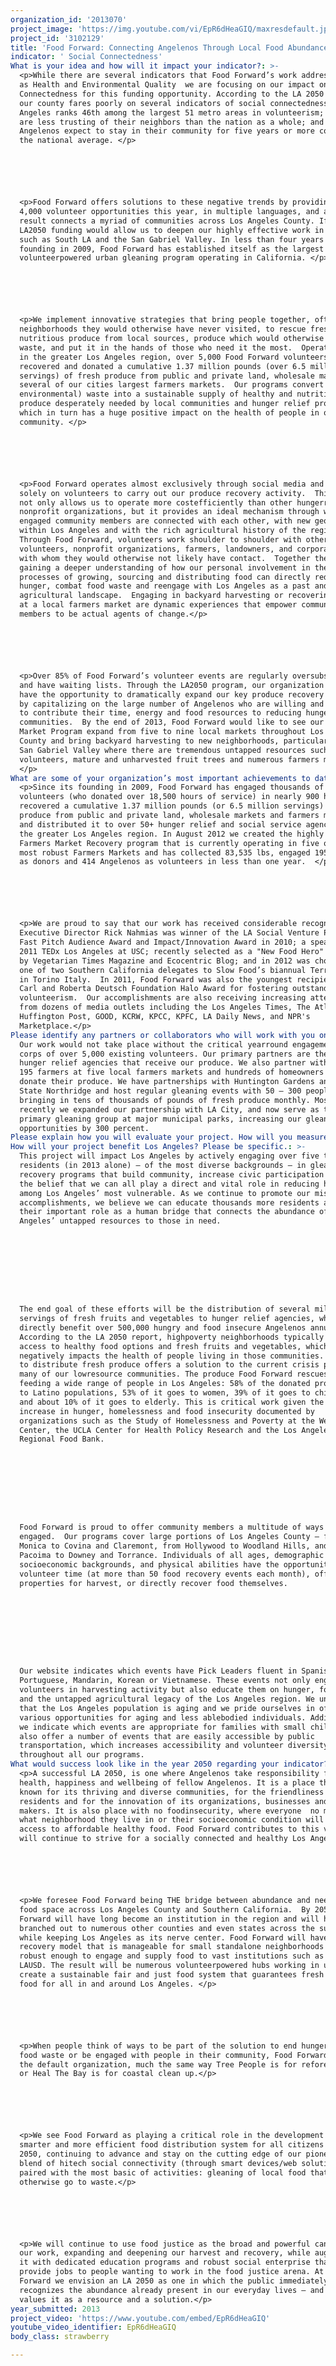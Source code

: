 ```yaml
---
organization_id: '2013070'
project_image: 'https://img.youtube.com/vi/EpR6dHeaGIQ/maxresdefault.jpg'
project_id: '3102129'
title: 'Food Forward: Connecting Angelenos Through Local Food Abundance'
indicator: ' Social Connectedness'
What is your idea and how will it impact your indicator?: >-
  <p>While there are several indicators that Food Forward’s work addresses  such
  as Health and Environmental Quality  we are focusing on our impact on Social
  Connectedness for this funding opportunity. According to the LA 2050 study,
  our county fares poorly on several indicators of social connectedness:  Los
  Angeles ranks 46th among the largest 51 metro areas in volunteerism; Angelenos
  are less trusting of their neighbors than the nation as a whole; and fewer
  Angelenos expect to stay in their community for five years or more compared to
  the national average. </p>






  <p>Food Forward offers solutions to these negative trends by providing over
  4,000 volunteer opportunities this year, in multiple languages, and as a
  result connects a myriad of communities across Los Angeles County. If awarded,
  LA2050 funding would allow us to deepen our highly effective work in areas
  such as South LA and the San Gabriel Valley. In less than four years since its
  founding in 2009, Food Forward has established itself as the largest
  volunteerpowered urban gleaning program operating in California. </p>






  <p>We implement innovative strategies that bring people together, often in
  neighborhoods they would otherwise have never visited, to rescue fresh and
  nutritious produce from local sources, produce which would otherwise go to
  waste, and put it in the hands of those who need it the most.  Operating just
  in the greater Los Angeles region, over 5,000 Food Forward volunteers have
  recovered and donated a cumulative 1.37 million pounds (over 6.5 million
  servings) of fresh produce from public and private land, wholesale markets and
  several of our cities largest farmers markets.  Our programs convert food (and
  environmental) waste into a sustainable supply of healthy and nutritious
  produce desperately needed by local communities and hunger relief programs,
  which in turn has a huge positive impact on the health of people in our
  community. </p>






  <p>Food Forward operates almost exclusively through social media and relies
  solely on volunteers to carry out our produce recovery activity.  This design
  not only allows us to operate more costefficiently than other hungerrelief
  nonprofit organizations, but it provides an ideal mechanism through which
  engaged community members are connected with each other, with new geographies
  within Los Angeles and with the rich agricultural history of the region. 
  Through Food Forward, volunteers work shoulder to shoulder with other
  volunteers, nonprofit organizations, farmers, landowners, and corporations
  with whom they would otherwise not likely have contact.  Together they are
  gaining a deeper understanding of how our personal involvement in the
  processes of growing, sourcing and distributing food can directly reduce
  hunger, combat food waste and reengage with Los Angeles as a past and present
  agricultural landscape.  Engaging in backyard harvesting or recovering produce
  at a local farmers market are dynamic experiences that empower community
  members to be actual agents of change.</p>






  <p>Over 85% of Food Forward’s volunteer events are regularly oversubscribed
  and have waiting lists. Through the LA2050 program, our organization would
  have the opportunity to dramatically expand our key produce recovery programs
  by capitalizing on the large number of Angelenos who are willing and waiting
  to contribute their time, energy and food resources to reducing hunger in our
  communities.  By the end of 2013, Food Forward would like to see our Farmers
  Market Program expand from five to nine local markets throughout Los Angeles
  County and bring backyard harvesting to new neighborhoods, particularly in the
  San Gabriel Valley where there are tremendous untapped resources such as
  volunteers, mature and unharvested fruit trees and numerous farmers markets.
  </p>
What are some of your organization’s most important achievements to date?: >-
  <p>Since its founding in 2009, Food Forward has engaged thousands of
  volunteers (who donated over 18,500 hours of service) in nearly 900 harvests,
  recovered a cumulative 1.37 million pounds (or 6.5 million servings) of fresh
  produce from public and private land, wholesale markets and farmers markets,
  and distributed it to over 50+ hunger relief and social service agencies in
  the greater Los Angeles region. In August 2012 we created the highly impactful
  Farmers Market Recovery program that is currently operating in five of LA's
  most robust Farmers Markets and has collected 83,535 lbs, engaged 195 farmers
  as donors and 414 Angelenos as volunteers in less than one year.  </p>






  <p>We are proud to say that our work has received considerable recognition. 
  Executive Director Rick Nahmias was winner of the LA Social Venture Partners
  Fast Pitch Audience Award and Impact/Innovation Award in 2010; a speaker at
  2011 TEDx Los Angeles at USC; recently selected as a "New Food Hero" of 2012
  by Vegetarian Times Magazine and Ecocentric Blog; and in 2012 was chosen as
  one of two Southern California delegates to Slow Food’s biannual Terra Madre
  in Torino Italy.  In 2011, Food Forward was also the youngest recipient of a
  Carl and Roberta Deutsch Foundation Halo Award for fostering outstanding
  volunteerism.  Our accomplishments are also receiving increasing attention
  from dozens of media outlets including the Los Angeles Times, The Atlantic,
  Huffington Post, GOOD, KCRW, KPCC, KPFC, LA Daily News, and NPR's
  Marketplace.</p>
Please identify any partners or collaborators who will work with you on this project.: >-
  Our work would not take place without the critical yearround engagement of our
  corps of over 5,000 existing volunteers. Our primary partners are the over 50
  hunger relief agencies that receive our produce. We also partner with nearly
  195 farmers at five local farmers markets and hundreds of homeowners who
  donate their produce. We have partnerships with Huntington Gardens and Cal
  State Northridge and host regular gleaning events with 50 — 300 people
  bringing in tens of thousands of pounds of fresh produce monthly. Most
  recently we expanded our partnership with LA City, and now serve as their
  primary gleaning group at major municipal parks, increasing our gleaning
  opportunities by 300 percent. 
Please explain how you will evaluate your project. How will you measure success?: "<p>Food Forward carefully tracks all of our metrics, including produce recovery accomplishments (total pounds of produce collected, number of properties gleaned, and total number of servings provided to local hunger relief programs) as well as our volunteerbased metrics (number of volunteers engaged and hours donated).  This information is used to evaluate the success of and finetune our projects and programs and to develop future goals.  We also conduct regular surveys with each of our partner groups (volunteers, property owners, receiving agencies) to learn about their expectations and experiences.</p>\n\n\n\n\n\n<p>We will measure the project’s success using baseline produce recovery and volunteer metrics from 2012.  Each year Food Forward increases its capacity by 15 to 30 percent and we hope to see the proposed expansion result in 25 to 50 percent capacity growth in 2013. Specifically we expect to achieve the following:</p>\n\n\n\n\n\n<p>1.\tVolunteer Base — We would like to see our volunteer base increase by 25% (from 5,000 individuals in 2012) and the number of volunteers in leadership positions to increase from 40 (in Dec 2012) to 50 by the end of 2013. </p>\n\n\n\n\n\n\n\n\n<p>2.\tVolunteer Events — We would like to increase the number of harvesting events by 50% (from 20 per month in 2012), and up to eight of these events each month would be in San Gabriel Valley, and two in South Los Angeles.  We would also like to increase the number of volunteer opportunities for the Farmers Market Program from the current 25 slots per week (at five markets) to 45 slots per week (at nine markets) by the end of 2013. </p>\n\n\n\n\n\n\n\n\n<p>3.\tVolunteer Hours  Together this increase in the number of volunteer opportunities would result in an increase of 40% in total volunteer hours donated over the year (from 7,370 harvesting hours and 585 volunteer farmers market hours in 2012).</p>\n\n\n\n\n\n\n\n\n<p>4.\tProduce Rescued — Through the expansion of both our backyard harvesting and farmers market recovery efforts, we expect to increase the amount of fresh and nutritious produce delivered to hunger relief agencies by 20% (from 157,000 pounds harvested and 55,000 pounds recovered from farmers markets in 2012). </p>"
How will your project benefit Los Angeles? Please be specific.: >-
  This project will impact Los Angeles by actively engaging over five thousand
  residents (in 2013 alone) — of the most diverse backgrounds — in gleaning and
  recovery programs that build community, increase civic participation and renew
  the belief that we can all play a direct and vital role in reducing hunger
  among Los Angeles’ most vulnerable. As we continue to promote our mission and
  accomplishments, we believe we can educate thousands more residents about
  their important role as a human bridge that connects the abundance of Los
  Angeles’ untapped resources to those in need.









  The end goal of these efforts will be the distribution of several million
  servings of fresh fruits and vegetables to hunger relief agencies, which will
  directly benefit over 500,000 hungry and food insecure Angelenos annually. 
  According to the LA 2050 report, highpoverty neighborhoods typically have less
  access to healthy food options and fresh fruits and vegetables, which
  negatively impacts the health of people living in those communities. Our work
  to distribute fresh produce offers a solution to the current crisis plaguing
  many of our lowresource communities. The produce Food Forward rescues is
  feeding a wide range of people in Los Angeles: 58% of the donated produce goes
  to Latino populations, 53% of it goes to women, 39% of it goes to children,
  and about 10% of it goes to elderly. This is critical work given the marked
  increase in hunger, homelessness and food insecurity documented by
  organizations such as the Study of Homelessness and Poverty at the Weingart
  Center, the UCLA Center for Health Policy Research and the Los Angeles
  Regional Food Bank. 









  Food Forward is proud to offer community members a multitude of ways to become
  engaged.  Our programs cover large portions of Los Angeles County — from Santa
  Monica to Covina and Claremont, from Hollywood to Woodland Hills, and from
  Pacoima to Downey and Torrance. Individuals of all ages, demographic and
  socioeconomic backgrounds, and physical abilities have the opportunity to
  volunteer time (at more than 50 food recovery events each month), offer their
  properties for harvest, or directly recover food themselves.  









  Our website indicates which events have Pick Leaders fluent in Spanish,
  Portuguese, Mandarin, Korean or Vietnamese. These events not only engage
  volunteers in harvesting activity but also educate them on hunger, food waste
  and the untapped agricultural legacy of the Los Angeles region. We understand
  that the Los Angeles population is aging and we pride ourselves in offering
  various opportunities for aging and less ablebodied individuals. Additionally,
  we indicate which events are appropriate for families with small children. We
  also offer a number of events that are easily accessible by public
  transportation, which increases accessibility and volunteer diversity
  throughout all our programs.
What would success look like in the year 2050 regarding your indicator?: >-
  <p>A successful LA 2050, is one where Angelenos take responsibility for the
  health, happiness and wellbeing of fellow Angelenos. It is a place that is
  known for its thriving and diverse communities, for the friendliness of its
  residents and for the innovation of its organizations, businesses and policy
  makers. It is also place with no foodinsecurity, where everyone  no matter
  what neighborhood they live in or their socioeconomic condition will have easy
  access to affordable healthy food. Food Forward contributes to this vision and
  will continue to strive for a socially connected and healthy Los Angeles.</p>






  <p>We foresee Food Forward being THE bridge between abundance and need in the
  food space across Los Angeles County and Southern California.  By 2050, Food
  Forward will have long become an institution in the region and will have
  branched out to numerous other counties and even states across the sun belt,
  while keeping Los Angeles as its nerve center. Food Forward will have a food
  recovery model that is manageable for small standalone neighborhoods while
  robust enough to engage and supply food to vast institutions such as the
  LAUSD. The result will be numerous volunteerpowered hubs working in unison to
  create a sustainable fair and just food system that guarantees fresh local
  food for all in and around Los Angeles. </p> 






  <p>When people think of ways to be part of the solution to end hunger, curb
  food waste or be engaged with people in their community, Food Forward will be
  the default organization, much the same way Tree People is for reforestation,
  or Heal The Bay is for coastal clean up.</p> 






  <p>We see Food Forward as playing a critical role in the development of a
  smarter and more efficient food distribution system for all citizens of LA
  2050, continuing to advance and stay on the cutting edge of our pioneering
  blend of hitech social connectivity (through smart devices/web solutions)
  paired with the most basic of activities: gleaning of local food that would
  otherwise go to waste.</p>






  <p>We will continue to use food justice as the broad and powerful canvas for
  our work, expanding and deepening our harvest and recovery, while augmenting
  it with dedicated education programs and robust social enterprise that will
  provide jobs to people wanting to work in the food justice arena. At Food
  Forward we envision an LA 2050 as one in which the public immediately
  recognizes the abundance already present in our everyday lives — and innately
  values it as a resource and a solution.</p>
year_submitted: 2013
project_video: 'https://www.youtube.com/embed/EpR6dHeaGIQ'
youtube_video_identifier: EpR6dHeaGIQ
body_class: strawberry

---
```

